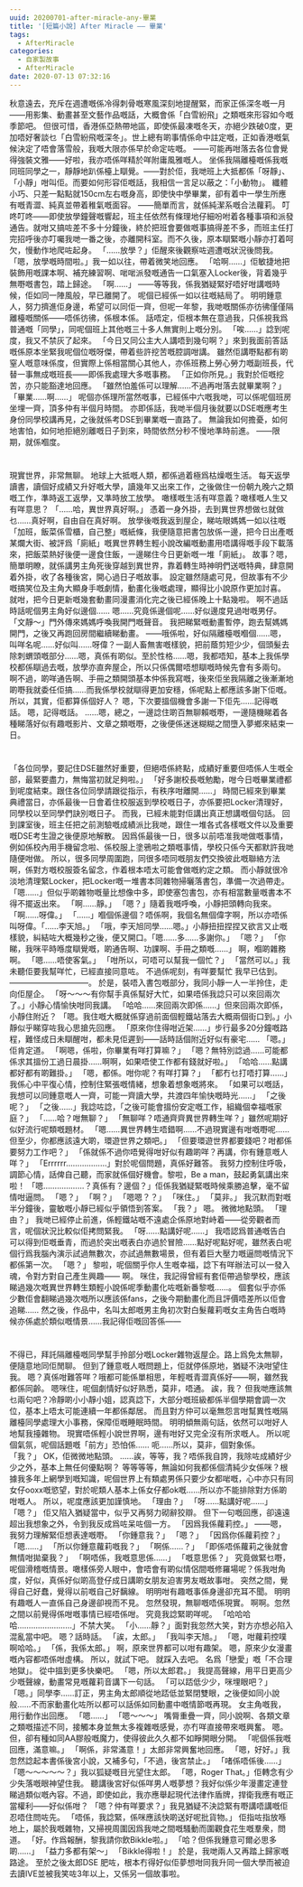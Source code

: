 ```yaml
---
uuid: 20200701-after-miracle-any-畢業
title: '[短篇小說] After Miracle —— 畢業'
tags:
  - AfterMiracle
categories:
  - 自家製故事
  - AfterMiracle
date: 2020-07-13 07:32:16
---
```

秋意遠去，充斥在週遭嘅係冷得刺骨嘅寒風深刻地提醒緊，而家正係深冬嘅一月——用影集、動畫甚至文藝作品嘅話，大概會係「白雪紛飛」之類嘅來形容如今嘅季節吧。
但很可惜，香港係亞熱帶地區，即使係最凍嘅冬天，亦絕少跌破0度，更加唔好奢談乜「白雪紛飛嘅深冬」。世上總有啲事情係命中註定嘅，正如香港嘅氣候決定了唔會落雪般，我嘅大限亦係早於命定咗嘅。
——可能再咁落去各位會覺得強裝文雅——好啦，我亦唔係咩精於咩附庸風雅嘅人。
坐係我隔離檯嘅係我嘅同班同學之一，靜靜地趴係檯上瞓覺。——對於佢，我哋班上大抵都係「呀靜」、「小靜」咁叫佢。而要如何形容佢嘅話，我相信一言足以蔽之：「小動物」。
纖體小巧、只差一點點就150cm左右嘅身高，即使快中學畢業，卻有着中一學生所應有嘅青澀、純真並帶着稚氣嘅面容。
——簡單而言，就係純潔系嘅合法蘿莉。
叮咚叮咚——即使放學鐘聲嘅響起，班主任依然有條理地仔細吩咐着各種事項和派發通告。就咁又搞咗差不多十分鐘後，終於把班會要做嘅事搞得差不多，而班主任打完招呼後亦叮囑我哋一番之後，亦離開科室。而不久後，原本瞓緊嘅小靜亦打着呵欠，慢動作地爬咗起身。
「……放學？」佢醒來後觀察咗週遭嘅狀況後問我。
「嗯，放學嘅時間啦。」我一如以往，帶着微笑地回應。
「哈啊……」佢敏捷地把裝飾用嘅課本啊、補充練習啊、啱啱派發嘅通告一口氣塞入Locker後，背着幾乎無嘢嘅書包，踏上歸途。
「啊……」
——等等我，係我猶疑緊好唔好咁講嘅時候，佢如同一陣風般，早已離開了。
呢個已經係一如以往嘅結局了。
明明鍾意人，努力擠進佢身邊，希望可以同佢一齊，但呢一年黎，我哋嘅關係亦彷彿僅僅隔離檯嘅關係——唔係彷彿，係根本係。
話唔定，佢根本無在意過我，只係視我爲普通嘅「同學」，同呢個班上其他嘅三十多人無實則上嘅分別。
「唉……」諗到呢度，我又不禁灰了起來。
「今日又同公主大人講唔到幾句啊？」來到我面前答話嘅係原本坐緊我呢個位嘅呀傑，帶着些許挖苦嘅腔調咁講。
雖然佢講嘢點都有啲窒人嘅意味係度，但實際上係相當關心其他人，亦係班務上勞心勞力嘅副班長，代替一事無成嘅班長——即係我處理大多嘅事務。
「正如你所見。」我對於佢嘅挖苦，亦只能豁達地回應。
「雖然怕羞係可以理解……不過再咁落去就畢業啊？」
「畢業……啊……」
呢個亦係理所當然嘅事，已經係中六嘅我哋，可以係呢個班房坐埋一齊，頂多仲有半個月時間。
亦即係話，我哋半個月後就要以DSE嘅應考生身份同學校講再見，之後就係考DSE到畢業嘅一直路了。
無論我如何擔憂，如何地害怕，如何地拒絕別離嘅日子到來，時間依然分秒不慢地準時前進。
——限期，就係嗰度。 

#

現實世界，非常無聊。
地球上大抵嘅人類，都係過着極爲枯燥嘅生活。
每天返學讀書，讀個好成績又升好嘅大學，讀幾年又出來工作，之後做住一份朝九晚六之類嘅工作，準時返工返學，又準時放工放學。
噉樣嘅生活有咩意義？噉樣嘅人生又有咩意思？
「……哈，異世界真好啊。」
憑着一身外掛，去到異世界想做乜就做乜……真好啊，自由自在真好啊。
放學後嘅我返到屋企，睇咗眼媽媽一如以往嘅「加班，飯菜係雪櫃，自己整」嘅紙條，我便隨意把書包放係一邊，把今日出產嘅某爛大街、被評爲「廁紙」嘅異世界轉生輕小說改編嘅動畫用唔講得嘅手段下載落來，把飯菜熱好後便一邊食住飯，一邊睇住今日更新嘅一堆「廁紙」。
故事？嗯，簡單明瞭，就係講男主角死後穿越到異世界，靠着轉生時神明們送嘅特典，肆意開着外掛，收了各種後宮，開心過日子嘅故事。
設定雖然隨處可見，但故事有不少嘅搞笑位及主角大顯身手嘅劇情，動畫化後嘅處理，顯得比小說原作更加討喜。
就咁，把今日更新嘅幾套動畫同漫畫消化完之後已經係晚上十點幾啦。
啊不過話時話呢個男主角好似邊個……
嗯……究竟係邊個呢……好似邊度見過咁嘅男仔。
「文靜〜」門外傳來媽媽呼喚我開門嘅聲音。
我把睇緊嘅動畫暫停，跑去幫媽媽開門，之後又再跑回房間繼續睇動畫。
——哦係啦，好似隔離檯嘅嗰個……嗯，叫咩名呢……好似叫……呀偉？一副人畜無害嘅樣貌，把前蔭剪短少少，個頭髮去除刺蝟頭嘅部分……嗯，真係有啲似。至於性格……嗯，我都唔知，基本上我係學校都係瞓過去嘅，放學亦直奔屋企，所以只係偶爾唔想瞓嘅時候先會有多兩句。
啊不過，啲咩通告啊、手冊之類開頭基本仲係我寫嘅，後來佢坐我隔離之後漸漸地啲嘢我就委任佢搞……而我係學校就瞓得更加安穩，係呢點上都應該多謝下佢嘅。
所以，其實，佢都算係個好人？
嗯，下次要搵個機會多謝一下佢先……記得嘅話。
嗯，記得嘅話。
……嗯，總之，一邊諗住啲百無聊賴嘅嘢，一邊隨機睇着各種睇落好似有趣嘅影片、文章之類嘅嘢，之後便係迷迷糊糊之間墮入夢鄉來結束一日。

#

「各位同學，要記住DSE雖然好重要，但絕唔係終點，成績好重要但唔係人生嘅全部，最緊要盡力，無悔當初就足夠啦。」
「好多謝校長嘅勉勵，咁今日嘅畢業禮都到呢度結束。跟住各位同學請跟從指示，有秩序咁離開……」
時間已經來到畢業典禮當日，亦係最後一日會着住校服返到學校嘅日子，亦係要把Locker清理好，同學校以至同學們訣別嘅日子。
而我，已經未能對佢講出真正想講嘅個句話。
回到課室後，班主任把之前測驗嘅成績派比我哋，跟住一堆各式各樣嘅文件以及重要嘅DSE考生證之後便原地解散。
因爲係最後一日，很多以前唔准我哋做嘅事情，例如係校內用手機留念啦、係校服上塗鴉啦之類嘅事情，學校只係今天都默許我哋隨便咁做。
所以，很多同學周圍跑，同很多唔同嘅朋友們交換彼此嘅聯絡方法啊，係對方嘅校服簽名留念，作着根本唔太可能會做嘅約定之類。
而小靜就很冷淡地清理緊Locker，把Locker嘅一堆書本同雜物掃曬落書包，準備一次過帶走。
「嗯……」但似乎啲雜物嘅量比想像中多，即使塞包書包，亦有相當數量嘅書本不得不擺返出來。
「啊……靜。」
「嗯？」隨着我嘅呼喚，小靜把頭轉向我來。「啊……呀偉。」
「……」嗰個係邊個？唔係啊，我個名無個偉字啊，所以亦唔係叫呀偉。「……李天旭。」
「哦，李天旭同學……嗯。」小靜扭扭捏捏又欲言又止嘅樣貌，糾結咗大概幾秒之後，便又開口。「嗯……多……多謝你。」
「嗯？」
「你睇，我咪平時喺度瞓覺嘅，啲通告啊、功課啊、手冊之類嘅……」
啊，嗰啲雜務啊。
「嗯……唔使客氣。」
「咁所以，可唔可以幫我一個忙？」
「當然可以。」我未聽佢要我幫咩忙，已經直接同意咗。
不過係呢刻，有咩要幫忙 我早已估到。
——————————。
於是，裝唔入書包嘅部分，我同小靜一人一半拎住，走向佢屋企。
「呀〜〜〜有你幫手真係幫好大忙，如果唔係我諗只可以來回兩次了。」小靜心情愉快咁同我講。
「哈哈……來回兩次即係……」但來回兩次即係，小靜住附近？
「嗯。我住嘅大概就係穿過前面個輕鐵站落去大概兩個街口到。」小靜似乎睇穿咗我心思搶先回應。
「原來你住得咁近架……」步行最多20分鐘嘅路程，難怪成日未瞓醒咁，都未見佢遲到——話時話個附近好似有豪宅……
「嗯。」佢肯定道。
「啊嗯，係啦，你畢業有咩打算嘛？」
「嗯？無特別諗過……可能都係求其搵份工過日晨掛……啊啊，如果唔使工作都有錢就好啦。」
「哈哈……點講都好都有啲難掛。」
「嗯，都係。咁你呢？有咩打算？」
「都冇乜打唔打算……」我係心中平復心情，控制住緊張嘅情緒，想象着想象嘅將來。
「如果可以嘅話，我想可以同鍾意嘅人一齊，可能一齊讀大學，共渡四年愉快嘅時光……」
「之後呢？」
「之後……」我諗咗諗，「之後可能會搵份安定嘅工作，組織個幸福嘅家庭？」
「……哈？咁無聊？」
「無聊咩？唔通齊齊異世界轉生咩？」雖然呢期好似好流行呢類嘅題材。
「嗯……異世界轉生唔錯啊……不過現實邊有咁嘅嘢呢……但至少，你都應該遠大啲，環遊世界之類吧。」
「但要環遊世界都要錢吧？咁都係要努力工作吧？」
「係就係不過你唔覺得咁好似有趣啲咩？再講，你有鍾意嘅人咩？」
「Errrrrr………………」對於呢個問題，真係好難答。
我努力控制住呼吸，調節心情，話俾自己聽，而家就係個好機會。黎啦，Be a man，鼓起勇氣講出來啦！
「嗯………………？真係有？邊個？」佢係我猶疑緊嘅時候乘勝追擊，毫不留情咁逼問。
「嗯？」
「啊？」
「嗯嗯？？」
「咪住。」
「莫非。」
我沉默而對嘅半分鐘後，靈敏嘅小靜已經似乎領悟到答案。
「我？」
嗯。
微微地點頭。
「理由？」
我哋已經停止前進，係輕鐵站嘅不遠處企係原地對峙着——從旁觀者而言，呢個狀況比較似佢拷問緊我。
「呀……點講好呢……」
我唔認爲普通嘅告白可以得到佢嘅垂青，而過於突出嘅表白亦過於冒險……點好呢點好呢，雖然表白呢個行爲我腦內演示試過無數次，亦試過無數場景，但有着巨大壓力嘅逼問嘅情況下都係第一次。
「嗯？」
黎啦，呢個關乎你人生嘅幸福，諗下有咩辦法可以一發入魂，令對方對自己產生興趣——
啊。
咪住，我記得曾經有套佢帶過黎學校，應該睇過幾次嘅異世界轉生類輕小說係呢季動畫化咗嘅新番黎嘅……。
個套似乎亦係少數佢會翻睇過幾次嘅所以應該係fans，之後今期動畫化而且評價唔差所以佢會追睇……
然之後，作品中，名叫太郎嘅男主角初次對白髮蘿莉嘅女主角告白嘅時候亦係處於類似嘅情景……我記得佢嘅回答係——

#

不得已，拜託隔離檯嘅同學幫手拎部分嘅Locker雜物返屋企。路上爲免太無聊，便隨意地同佢閒聊。
但到了鍾意嘅人嘅問題上，佢就停係原地，猶疑不決咁望住我。
嗯？真係咁難答咩？哦都可能係單相思，年輕嘅青澀真係好——啊，雖然我都係同齡。
嗯咪住，呢個劇情好似好熟悉，莫非，唔通。
誒，我？
但我哋應該無乜兩句吧？冷靜啲小小靜小姐，認真諗下，大部分嘅班級都係半個學期會調一次位，基本上唔太可能連續一年都係鄰居。
而且對方仲可以毫無怨言咁幫異性嘅隔離檯同學處理大小事務，保障佢嘅睡眠時間。
明明傾無兩句話，依然可以咁好人地幫我擡雜物。
現實唔係輕小說世界啊，邊有咁好又完全沒有所求嘅人。
所以呢個氣氛，呢個話題嘅「前方」恐怕係……
呃……所以，莫非，個對象係。
「我？」
OK，佢微微地點頭。
……誒，等等，我？唔係我自誇，我除咗成績好少少之外，基本上無任何優點啊？
等等等等，無論如何我都係個清純少女係咪？根據我多年上網學到嘅知識，呢個世界上有類處男係只要少女都啱嘅，心中亦只有同女仔ooxx嘅慾望，對於呢類人基本上係女仔都ok嘅……所以亦不能排除對方係啲咁嘅人。
所以，呢度應該更加謹慎地。
「理由？」
「呀……點講好呢……」
「嗯？」
佢又陷入猶疑當中，似乎又再努力砌辭狡辯。
但下一句嘅回應，卻遠遠超出我想象之外，令到我反成爲咗呆咗個一方。
「因爲我係蘿莉控。」
——嗯，我努力理解緊佢想表達嘅嘢。
「你鍾意我？」
「嗯？」
「因爲你係蘿莉控？」
「嗯……」
「所以你鍾意蘿莉嘅我？」
「啊係……？」
「即係唔係蘿莉之後就會無情咁拋棄我？」
「啊唔係，我嘅意思係……」
「嘅意思係？」
究竟做緊乜嘢，呢個滑稽嘅情景。噉樣係旁人眼中，會唔會有啲似情侶間嘅修羅場呢？係我咁角度，好似，真係好似啲高登仔成日講啲女朋友迫害男友嘅故事咁。
突然之間，覺得自己好蠢，覺得以前嘅自己好黐線。
明明咁有趣嘅事係身邊卻充耳不聞。
明明有趣嘅人一直係自己身邊卻視而不見。
忽然發現，無聊嘅唔係現實。
啊啊。忽然之間以前覺得係咁嘅事情已經唔係咁。
究竟我諗緊啲咩呢。
「哈哈哈哈……………………」不禁大笑。
「小……靜？」面對我忽然大笑，對方亦想必陷入混亂當中吧。
嗯？話時話。
「誒，太郎。」
「我叫李天旭。」
「嗯，咁蘿莉控噗啊哈哈。」
「係，我係太郎。」
啊，原來世界都可以咁有趣架。
嗯，原來少女漫畫嘅內容都唔係咁虛構。
所以，就試下吧。
就踩入去吧。
名爲「戀愛」嘅「不合理地獄」。
從中搵到更多快樂吧。
「嗯，所以太郎君。」
我提高聲線，用平日更高少少嘅聲線，動畫常見嘅蘿莉音講下一句話。
「可以踎低少少，咪埋眼吧？」
「嗯。」同學李……訂正，男主角太郎順從地踎低並緊閉雙眼，之後便如同小說般……不而家動畫化咗所以都可以話係如同動畫中嘅情節嘅再現。
女主角嘅我，用行動作出回應。
「嗯……」
「嗯〜〜〜」
嘴脣重疊一齊，同小說啊、各類文章之類嘅描述不同，接觸本身並無太多複雜嘅感覺，亦冇咩直接帶來嘅興奮。
嗯。但，卻有種如同AA膠般嘅魔力，使得彼此久久都不如睜開眼分開。
「呢個係我嘅回應，滿意嘛。」
「啊係，非常滿意！」太郎非常興奮地回應。
「嗯，好好。」我忽然諗起本書係後宮小說，又補多句，「不過，後宮禁止。」
「啫係唔係後……」
「嗯〜〜〜〜〜？」我以狐疑嘅目光望住太郎。
「嗯，Roger That。」佢轉念有少少失落嘅眼神望住我。
聽講後宮好似係咩男人嘅夢想？我好似係少年漫畫定連登睇過類似嘅內容。不過，即使如此，我亦應舉起現代法律作盾牌，捍衛我應有嘅正當權利——好似係咁？
「嗯？仲有咩要求？」我見猶疑不決諗緊有嘢講唔講嘅佢忍唔住問咗先。
「唔係，我諗緊，係咪應該快啲送好呢批貨物。」
佢指咗指放喺地上，屬於我嘅雜物，又掃視周圍因爲我哋之間嘅騷動而圍觀食花生嘅羣衆，問道。
「好。作爲報酬，黎我請你飲Bikkle啦。」
「哈？但係我鍾意可爾必思多啲……」
「益力多都有架〜」
「Bikkle得啦！」
於是，我哋兩人又再踏上歸家嘅路途。
至於之後太郎DSE 肥咗，根本冇得好似佢夢想咁同我升同一個大學而被迫去讀IVE並被我笑咗3年以上，又係另一個故事啦。